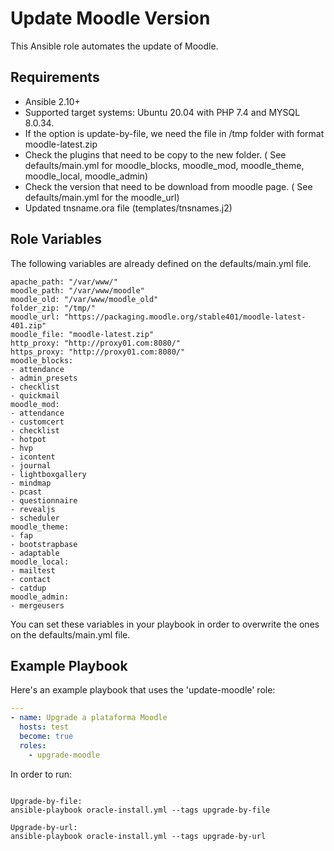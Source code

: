 # Update Moodle Version

This Ansible role automates the update of Moodle.

## Requirements

- Ansible 2.10+
- Supported target systems: Ubuntu 20.04 with PHP 7.4 and MYSQL 8.0.34.
- If the option is update-by-file, we need the file in /tmp folder with format moodle-latest.zip
- Check the plugins that need to be copy to the new folder. ( See defaults/main.yml for moodle_blocks, moodle_mod, moodle_theme, moodle_local, moodle_admin)
- Check the version that need to be download from moodle page. ( See defaults/main.yml for the moodle_url)
- Updated tnsname.ora file  (templates/tnsnames.j2)

## Role Variables

The following variables are already defined on the defaults/main.yml file. 


```
apache_path: "/var/www/"
moodle_path: "/var/www/moodle"
moodle_old: "/var/www/moodle_old"
folder_zip: "/tmp/"
moodle_url: "https://packaging.moodle.org/stable401/moodle-latest-401.zip"
moodle_file: "moodle-latest.zip"
http_proxy: "http://proxy01.com:8080/"
https_proxy: "http://proxy01.com:8080/"
moodle_blocks:
- attendance
- admin_presets
- checklist
- quickmail
moodle_mod:
- attendance
- customcert
- checklist
- hotpot
- hvp
- icontent
- journal
- lightboxgallery
- mindmap
- pcast
- questionnaire
- revealjs
- scheduler
moodle_theme:
- fap
- bootstrapbase
- adaptable
moodle_local:
- mailtest
- contact
- catdup
moodle_admin:
- mergeusers
```

You can set these variables in your playbook in order to overwrite the ones on the defaults/main.yml file.

## Example Playbook

Here's an example playbook that uses the 'update-moodle' role:

```yaml
---
- name: Upgrade a plataforma Moodle
  hosts: test
  become: true
  roles:
    - upgrade-moodle
```

In order to run:

```

Upgrade-by-file:
ansible-playbook oracle-install.yml --tags upgrade-by-file

Upgrade-by-url:
ansible-playbook oracle-install.yml --tags upgrade-by-url

```